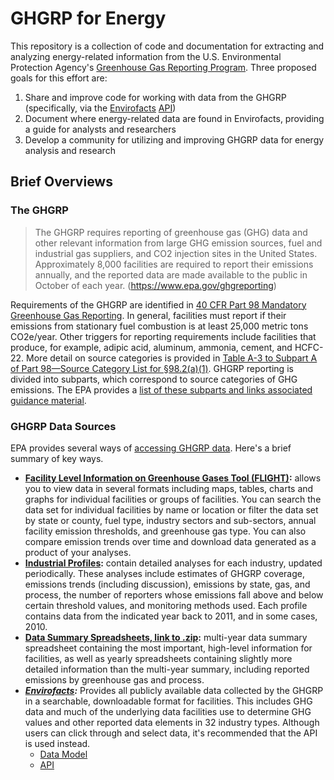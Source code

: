 # GHGRP for Energy
This repository is a collection of code and documentation for extracting and analyzing energy-related information from the U.S. Environmental Protection Agency's [Greenhouse Gas Reporting Program](https://www.epa.gov/ghgreporting). Three proposed goals for this effort are:
1. Share and improve code for working with data from the GHGRP (specifically, via the [Envirofacts](https://www.epa.gov/enviro/greenhouse-gas-customized-search) [API](https://www.epa.gov/enviro/envirofacts-data-service-api))
2. Document where energy-related data are found in Envirofacts, providing a guide for analysts and researchers
3. Develop a community for utilizing and improving GHGRP data for energy analysis and research

## Brief Overviews 
### The GHGRP
>The GHGRP requires reporting of greenhouse gas (GHG) data and other relevant information from large GHG emission sources, fuel and industrial gas suppliers, and CO2 injection sites in the United States. Approximately 8,000 facilities are required to report their emissions annually, and the reported data are made available to the public in October of each year. (https://www.epa.gov/ghgreporting)

Requirements of the GHGRP are identified in [40 CFR Part 98 Mandatory Greenhouse Gas Reporting](https://www.ecfr.gov/cgi-bin/text-idx?c=ecfr&SID=be77ce6e756f0befaa0dd95743e3342e&tpl=/ecfrbrowse/Title40/40cfr98_main_02.tpl). In general, facilities must report if their emissions from stationary fuel combustion is at least 25,000 metric tons CO2e/year. Other triggers for reporting requirements include facilities that produce, for example, adipic acid, aluminum, ammonia, cement, and HCFC-22. More detail on source categories is provided in [Table A-3 to Subpart A of Part 98—Source Category List for §98.2(a)(1)](https://www.ecfr.gov/cgi-bin/retrieveECFR?gp=&SID=cf45c5e98d651810a6ced4b08e0e4bf6&mc=true&n=sp40.23.98.a&r=SUBPART&ty=HTML#ap40.23.98_19.3). 
GHGRP reporting is divided into subparts, which correspond to source categories of GHG emissions. The EPA provides a [list of these subparts and links associated guidance material](https://www.epa.gov/ghgreporting/resources-subpart-ghg-reporting).

### GHGRP Data Sources
EPA provides several ways of [accessing GHGRP data](https://www.epa.gov/ghgreporting/ghg-reporting-program-data-sets). Here's a brief summary of key ways. 
* **[Facility Level Information on Greenhouse Gases Tool (FLIGHT)](https://ghgdata.epa.gov/ghgp/main.do):** allows you to view data in several formats including maps, tables, charts and graphs for individual facilities or groups of facilities. You can search the data set for individual facilities by name or location or filter the data set by state or county, fuel type, industry sectors and sub-sectors, annual facility emission thresholds, and greenhouse gas type. You can also compare emission trends over time and download data generated as a product of your analyses.
* **[Industrial Profiles](https://www.epa.gov/ghgreporting/ghgrp-industrial-profiles):** contain detailed analyses for each industry, updated periodically. These analyses include estimates of GHGRP coverage, emissions trends (including discussion), emissions by state, gas, and process, the number of reporters whose emissions fall above and below certain threshold values, and monitoring methods used. Each profile contains data from the indicated year back to 2011, and in some cases, 2010.
* **[Data Summary Spreadsheets, link to .zip](https://www.epa.gov/sites/production/files/2019-10/2018_data_summary_spreadsheets.zip):** multi-year data summary spreadsheet containing the most important, high-level information for facilities, as well as yearly spreadsheets containing slightly more detailed information than the multi-year summary, including reported emissions by greenhouse gas and process.
* ***[Envirofacts](https://www.epa.gov/enviro/greenhouse-gas-customized-search):*** Provides all publicly available data collected by the GHGRP in a searchable, downloadable format for facilities. This includes GHG data and much of the underlying data facilities use to determine GHG values and other reported data elements in 32 industry types. Although users can click through and select data, it's recommended that the API is used instead.
    * [Data Model](https://www.epa.gov/enviro/greenhouse-gas-model)
    * [API](https://www.epa.gov/enviro/envirofacts-data-service-api)

